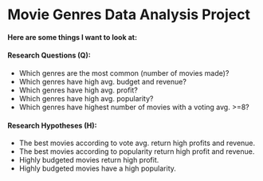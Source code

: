 # Movie Genres Data Analysis Project
#### Here are some things I want to look at:

#### Research Questions (Q):
- Which genres are the most common (number of movies made)?
- Which genres have high avg. budget and revenue?
- Which genres have high avg. profit?
- Which genres have high avg. popularity?
- Which genres have highest number of movies with a voting avg. >=8?
#### Research Hypotheses (H):
- The best movies according to vote avg. return high profits and revenue.
- The best movies according to popularity return high profit and revenue.
- Highly budgeted movies return high profit.
- Highly budgeted movies have a high popularity.
